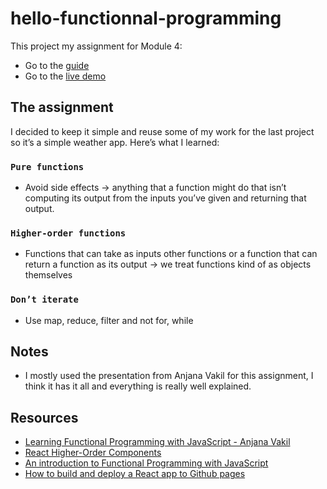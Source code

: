 # hello-functionnal-programming

This project my assignment for Module 4:

- Go to the [guide](https://io.tskoli.dev/guides/5f133439b279dc27c467cad7)
- Go to the [live demo](xxx)

## The assignment

I decided to keep it simple and reuse some of my work for the last project so it’s a simple weather app. Here’s what I learned:

### `Pure functions`

- Avoid side effects -> anything that a function might do that isn’t computing its output from the inputs you’ve given and returning that output.

### `Higher-order functions`

- Functions that can take as inputs other functions or a function that can return a function as its output -> we treat functions kind of as objects themselves

### `Don’t iterate`

- Use map, reduce, filter and not for, while

## Notes

- I mostly used the presentation from Anjana Vakil for this assignment, I think it has it all and everything is really well explained.

## Resources

- [Learning Functional Programming with JavaScript - Anjana Vakil](https://www.youtube.com/watch?v=e-5obm1G_FY)
- [React Higher-Order Components](https://reactjs.org/docs/higher-order-components.html)
- [An introduction to Functional Programming with JavaScript](https://flaviocopes.com/javascript-functional-programming/)
- [How to build and deploy a React app to Github pages](https://medium.com/mobile-web-dev/how-to-build-and-deploy-a-react-app-to-github-pages-in-less-than-5-minutes-d6c4ffd30f14)
